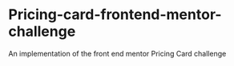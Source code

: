 # Pricing-card-frontend-mentor-challenge
An implementation of the front end mentor Pricing Card challenge
